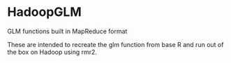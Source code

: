 HadoopGLM
=========

GLM functions built in MapReduce format

These are intended to recreate the glm function from base R and run out of the box on Hadoop using rmr2.

